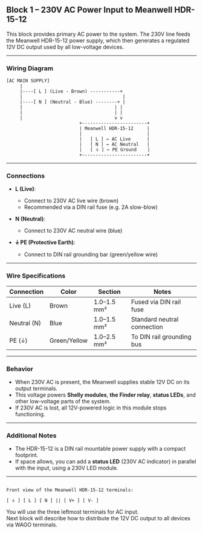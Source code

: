## Block 1 – 230V AC Power Input to Meanwell HDR-15-12

This block provides primary AC power to the system. The 230V line feeds the Meanwell HDR-15-12 power supply, which then generates a regulated 12V DC output used by all low-voltage devices.

---

### Wiring Diagram

```
[AC MAIN SUPPLY]
     |
     |----[ L ] (Live - Brown) -----------+
     |                                     |
     |----[ N ] (Neutral - Blue) --------+ |  
     |                                  | |
     |                                  | |
     |                                  v v
                           +------------------------+
                           | Meanwell HDR-15-12     |
                           |                        |
                           |   [ L ] ← AC Live      |
                           |   [ N ] ← AC Neutral   |
                           |   [ ⏚ ] ← PE Ground    |
                           +------------------------+
```

---

### Connections

- **L (Live)**:  
  - Connect to 230V AC live wire (brown)  
  - Recommended via a DIN rail fuse (e.g. 2A slow-blow)

- **N (Neutral)**:  
  - Connect to 230V AC neutral wire (blue)

- **⏚ PE (Protective Earth)**:  
  - Connect to DIN rail grounding bar (green/yellow wire)

---

### Wire Specifications

| Connection | Color     | Section    | Notes                       |
|------------|-----------|------------|-----------------------------|
| Live (L)   | Brown     | 1.0–1.5 mm² | Fused via DIN rail fuse     |
| Neutral (N)| Blue      | 1.0–1.5 mm² | Standard neutral connection |
| PE (⏚)     | Green/Yellow | 1.0–2.5 mm² | To DIN rail grounding bus |

---

### Behavior

- When 230V AC is present, the Meanwell supplies stable 12V DC on its output terminals.
- This voltage powers **Shelly modules**, **the Finder relay**, **status LEDs**, and other low-voltage parts of the system.
- If 230V AC is lost, all 12V-powered logic in this module stops functioning.

---

### Additional Notes

- The HDR-15-12 is a DIN rail mountable power supply with a compact footprint.
- If space allows, you can add a **status LED** (230V AC indicator) in parallel with the input, using a 230V LED module.

---

```

Front view of the Meanwell HDR-15-12 terminals:

[ ⏚ ] [ L ] [ N ] || [ V+ ] [ V- ]
```

You will use the three leftmost terminals for AC input.  
Next block will describe how to distribute the 12V DC output to all devices via WAGO terminals.
